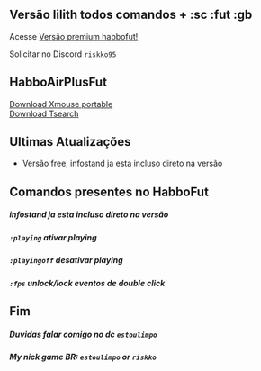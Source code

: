 
## Versão lilith todos comandos + :sc :fut :gb 
Acesse  [Versão premium habbofut!](https://github.com/rafaelparenza/HabboAirPlusFut/wiki/Vers%C3%A3o-premium-HabboAirPlusFut)

Solicitar no Discord `riskko95`




## HabboAirPlusFut

<a href="https://github.com/rafaelparenza/HabboAirPlusFut/releases/download/habbo/XMouseButtonControl.2.20.5.Portable.zip">Download Xmouse portable</a><br>
<a href="https://github.com/rafaelparenza/HabboAirPlusFut/releases/download/habbo/tsearch.1.6b.rar">Download Tsearch</a><br>



## **Ultimas Atualizações**
+ Versão free, infostand ja esta incluso direto na versão

## Comandos presentes no HabboFut
##### infostand ja esta incluso direto na versão
##### `:playing` ativar playing
##### `:playingoff` desativar playing
##### `:fps` unlock/lock eventos de double click 





## Fim
##### Duvidas falar comigo no dc `estoulimpo`

##### My nick game BR: `estoulimpo` or `riskko`


